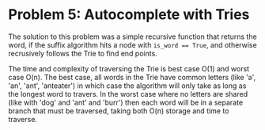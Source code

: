 # Problem 5: Autocomplete with Tries

The solution to this problem was a simple recursive function that returns the word, if the suffix algorithm hits a node with `is_word == True`, and otherwise recrusively follows the Trie to find end points.

The time and complexity of traversing the Trie is best case O(1) and worst case O(n). The best case, all words in the Trie have common letters (like 'a', 'an', 'ant', 'anteater') in which case the algorithm will only take as long as the longest word to travers. In the worst case where no letters are shared (like with 'dog' and 'ant' and 'burr') then each word will be in a separate branch that must be traversed, taking both O(n) storage and time to traverse.